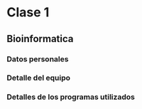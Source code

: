 # Clase 1
## Bioinformatica
### Datos personales
### Detalle del equipo
### Detalles de los programas utilizados
